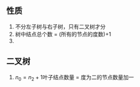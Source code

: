## 性质
1. 不分左子树与右子树，只有二叉树才分
2. 树中结点总个数 = (所有的节点的度数)+1
3.

## 二叉树

1.  $n_0 = n_2 +1$叶子结点数量 = 度为二的节点数量加一